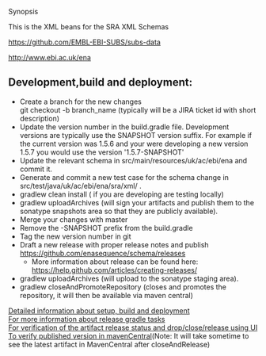 Synopsis

This is the XML beans for the SRA XML Schemas

https://github.com/EMBL-EBI-SUBS/subs-data

http://www.ebi.ac.uk/ena

## Development,build and deployment:


* Create a branch for the new changes <br/>
    git checkout -b branch_name (typically will be a JIRA ticket id with short description)
* Update the version number in the build.gradle file.  Development versions are typically use the SNAPSHOT version suffix.  For example if the current version was 1.5.6 and your were developing a new version 1.5.7 you would use the version '1.5.7-SNAPSHOT'
* Update the relevant schema in src/main/resources/uk/ac/ebi/ena and commit it.
* Generate and commit a new test case for the schema change in src/test/java/uk/ac/ebi/ena/sra/xml/ .
* gradlew clean install ( if you are developing are testing locally)
* gradlew uploadArchives (will sign your artifacts and publish them to the sonatype snapshots area so that they are publicly available).
* Merge your changes with master
* Remove the -SNAPSHOT prefix from the build.gradle
* Tag the new version number in git
* Draft a new release with proper release notes and publish https://github.com/enasequence/schema/releases
   * More information about release can be found here: https://help.github.com/articles/creating-releases/
* gradlew uploadArchives (will upload to the sonatype staging area).
* gradlew closeAndPromoteRepository (closes and promotes the repository, it will then be available via maven central)


[Detailed information about setup, build and deployment](https://www.ebi.ac.uk/seqdb/confluence/pages/viewpage.action?spaceKey=EMBL&title=SRA+XML+Schema+Build+and+Deployment) <br/>
[For more information about release gradle tasks](https://github.com/Codearte/gradle-nexus-staging-plugin#tasks)<br/>
[For verification of the artifact release status and drop/close/release using UI](https://oss.sonatype.org/#stagingRepositories)<br/>
[To verify published version in mavenCentral](https://search.maven.org/#search%7Cga%7C1%7Csra-xml)(Note: It will take sometime to see the latest artifact in MavenCentral after closeAndRelease)<br/>
